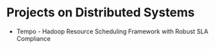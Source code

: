 # Projects on Distributed Systems

* Tempo - Hadoop Resource Scheduling Framework with Robust SLA Compliance
